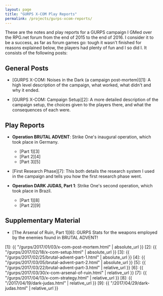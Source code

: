 ```yaml
---
layout: page
title: "GURPS X-COM Play Reports"
permalink: /projects/gurps-xcom-reports/
---
```


These are the notes and play reports for a GURPS campaign I GMed over the
RPG.net forum from the end of 2015 to the end of 2016. I consider it to be a
success, as far as forum games go: tough it wasn't finished for reasons
explained below, the players had plenty of fun and I so did I. It consists of
the following posts:

## General Posts

- [GURPS X-COM: Noises in the Dark (a campaign post-mortem)][1]: A high level
  description of the campaign, what worked, what didn't and why it ended.

- [GURPS X-COM: Campaign Setup][2]: A more detailed description of the campaign
  setup, the choices given to the players there, and what the consequences of
  each were.

## Play Reports

- **Operation BRUTAL ADVENT**: Strike One's inaugural operation, which took
  place in Germany.

  - [Part 1][3]
  - [Part 2][4]
  - [Part 3][5]

- [First Research Phase][7]: This both details the research system I used in the
  campaign and tells you how the first research phase went.

- **Operation DARK JUDAS, Part 1**: Strike One's second operation, which took
  place in Brazil.

  - [Part 1][8]
  - [Part 2][9]

## Supplementary Material

- [The Arsenal of Ruin, Part 1][6]: GURPS Stats for the weapons employed by the
  enemies found in BRUTAL ADVENT!


[1]: {{ "/gurps/2017/01/03/x-com-post-mortem.html" | absolute_url }}
[2]: {{ "/gurps/2017/02/18/x-com-setup.html" | absolute_url }}
[3]: {{ "/gurps/2017/02/25/brutal-advent-part-1.html" | absolute_url }}
[4]: {{ "/gurps/2017/03/05/brutal-advent-part-2.html" | absolute_url }}
[5]: {{ "/gurps/2017/03/22/brutal-advent-part-3.html" | relative_url }}
[6]: {{ "/gurps/2017/03/30/x-com-arsenal-of-ruin.html" | relative_url }}
[7]: {{ "/gurps/2017/04/13/x-com-strategy.html" | relative_url }}
[8]: {{ "/2017/04/19/dark-judas.html" | relative_url }}
[9]: {{ "/2017/04/29/dark-judas.html" | relative_url }}
